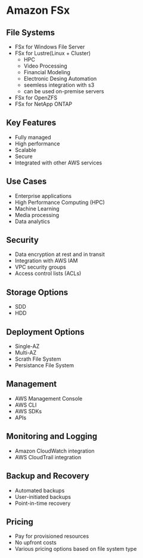 # Amazon FSx

## File Systems
- FSx for Windows File Server
- FSx for Lustre(Linux + Cluster)
   - HPC
   - Video Processing
   - Financial Modeling
   - Electronic Desing Automation
   - seemless integration with s3
   - can be used on-premise servers
- FSx for OpenZFS
- FSx for NetApp ONTAP


## Key Features
- Fully managed
- High performance
- Scalable
- Secure
- Integrated with other AWS services

## Use Cases
- Enterprise applications
- High Performance Computing (HPC)
- Machine Learning
- Media processing
- Data analytics

## Security
- Data encryption at rest and in transit
- Integration with AWS IAM
- VPC security groups
- Access control lists (ACLs)

## Storage Options
- SDD
- HDD

## Deployment Options
- Single-AZ
- Multi-AZ
- Scrath File System 
- Persistance File System

## Management
- AWS Management Console
- AWS CLI
- AWS SDKs
- APIs

## Monitoring and Logging
- Amazon CloudWatch integration
- AWS CloudTrail integration

## Backup and Recovery
- Automated backups
- User-initiated backups
- Point-in-time recovery

## Pricing
- Pay for provisioned resources
- No upfront costs
- Various pricing options based on file system type

